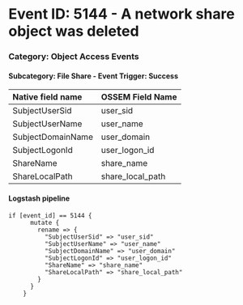 # Event ID: 5144 -  A network share object was deleted
### Category: Object Access Events
#### Subcategory: File Share - Event Trigger: Success

|Native field name            |OSSEM Field Name                   |
|:----------------------------|:----------------------------------|
| SubjectUserSid              | user_sid                          |
| SubjectUserName             | user_name                         |
| SubjectDomainName           | user_domain                       |
| SubjectLogonId              | user_logon_id                     | 
| ShareName                   | share_name                        |
| ShareLocalPath              | share_local_path                  |


#### Logstash pipeline

```
if [event_id] == 5144 {
      mutate {
        rename => {
          "SubjectUserSid" => "user_sid"
          "SubjectUserName" => "user_name"
          "SubjectDomainName" => "user_domain"
          "SubjectLogonId" => "user_logon_id"
          "ShareName" => "share_name"
          "ShareLocalPath" => "share_local_path"
        }
      }
    }
```